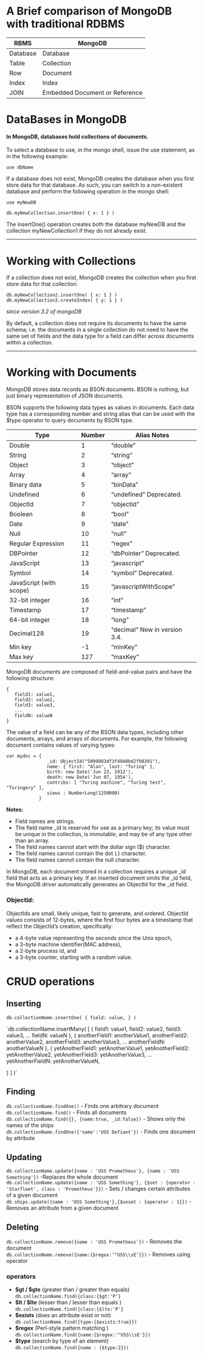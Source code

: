 # A Brief comparison of MongoDB with traditional RDBMS

|  RBMS  |           MongoDB             |
|--------|-------------------------------|
|Database|Database                       |
|Table   |Collection                     |
|Row     |Document                       |
|Index   |Index                          |
|JOIN    |Embedded Document or Reference |

# DataBases in MongoDB

#### In MongoDB, databases hold collections of documents.

To select a database to use, in the mongo shell, issue the use <db> statement, as in the following example:

`use dbName`

If a database does not exist, MongoDB creates the database when you first store data for that database. As such, you can switch to a non-existent database and perform the following operation in the mongo shell:

```
use myNewDB

db.myNewCollection.insertOne( { x: 1 } )
```

The insertOne() operation creates both the database myNewDB and the collection myNewCollection1 if they do not already exist.

----------------------------------------------------------------------------------------------------------------------------------------

# Working with Collections

If a collection does not exist, MongoDB creates the collection when you first store data for that collection.

```
db.myNewCollection2.insertOne( { x: 1 } )
db.myNewCollection3.createIndex( { y: 1 } )
```

_since version 3.2 of mongoDB_

By default, a collection does not require its documents to have the same schema; i.e. the documents in a single collection do not need to have the same set of fields and the data type for a field can differ across documents within a collection.

----------------------------------------------------------------------------------------------------------------------------------------

# Working with Documents

MongoDB stores data records as BSON documents.
BSON is nothing, but just binary representation of JSON documents.

BSON supports the following data types as values in documents. Each data type has a corresponding number and string alias that can be used with the $type operator to query documents by BSON type.

|Type	              |Number	|Alias	Notes           |
|-------------------|-------|---------------------------|
|Double	            |1	    |“double”	                |
|String	            |2	    |“string”	                |
|Object	            |3	    |“object”	                |
|Array	            |4	    |“array”	                |
|Binary data	    |5	    |“binData”	                |
|Undefined	        |6	    |“undefined”	Deprecated. |
|ObjectId	        |7	    |“objectId”              	|
|Boolean	        |8	    |“bool”	                    |
|Date	            |9	    |“date”	                    |
|Null	            |10	    |“null”	                    |
|Regular Expression	|11	    |“regex”	                |
|DBPointer	        |12	    |“dbPointer”	Deprecated. |
|JavaScript	        |13	    |“javascript”           	|
|Symbol	            |14	    |“symbol”	Deprecated.     |
|JavaScript (with scope)|15	|“javascriptWithScope”	    |
|32-bit integer	    |16	    |“int”	                    |
|Timestamp	        |17	    |“timestamp”	            |
|64-bit integer	    |18	    |“long”	                    |
|Decimal128	        |19	    |“decimal”	New in version 3.4.|
|Min key	        |-1     |“minKey”	                |
|Max key	        |127    |“maxKey”	                |


MongoDB documents are composed of field-and-value pairs and have the following structure:

```
{
   field1: value1,
   field2: value2,
   field3: value3,
   ...
   fieldN: valueN
}
```

The value of a field can be any of the BSON data types, including other documents, arrays, and arrays of documents. For example, the following document contains values of varying types:

```
var mydoc = {
               _id: ObjectId("5099803df3f4948bd2f98391"),
               name: { first: "Alan", last: "Turing" },
               birth: new Date('Jun 23, 1912'),
               death: new Date('Jun 07, 1954'),
               contribs: [ "Turing machine", "Turing test", "Turingery" ],
               views : NumberLong(1250000)
            }
```

**Notes:**
- Field names are strings.
- The field name \_id is reserved for use as a primary key; its value must be unique in the collection, is immutable, and may be of any type other than an array.
- The field names cannot start with the dollar sign ($) character.
- The field names cannot contain the dot (.) character.
- The field names cannot contain the null character.

In MongoDB, each document stored in a collection requires a unique \_id field that acts as a primary key. If an inserted document omits the \_id field, the MongoDB driver automatically generates an ObjectId for the \_id field.

### ObjectId:
ObjectIds are small, likely unique, fast to generate, and ordered. ObjectId values consists of 12-bytes, where the first four bytes are a timestamp that reflect the ObjectId’s creation, specifically:

- a 4-byte value representing the seconds since the Unix epoch,
- a 3-byte machine identifier(MAC address),
- a 2-byte process id, and
- a 3-byte counter, starting with a random value.


# CRUD operations

## Inserting

`db.collectionName.insertOne(
  {
    field: value,
  }
  )`

`db.collectionName.insertMany( [
  {
    field1: value1,
    field2: value2,
    field3: value3,
    ...
    fieldN: valueN
  },
  {
    anotherField1: anotherValue1,
    anotherField2: anotherValue2,
    anotherField3: anotherValue3,
    ...
    anotherFieldN: anotherValueN
  },
  {
    yetAnotherField1: yetAnotherValue1,
    yetAnotherField2: yetAnotherValue2,
    yetAnotherField3: yetAnotherValue3,
    ...
    yetAnotherFieldN: yetAnotherValueN,

  }
  ] )`

## Finding
`db.collectionName.findOne()` - Finds one arbitrary document <br />
`db.collectionName.find()` - Finds all documents <br />
`db.collectionName.find({}, {name:true, _id:false})` - Shows only the names of the ships <br />
`db.collectionName.findOne({'name':'USS Defiant'})` - Finds one document by attribute

## Updating
`db.collectionName.update({name : 'USS Prometheus'}, {name : 'USS Something'})` -Replaces the whole document <br />
`db.collectionName.update({name : 'USS Something'}, {$set : {operator : 'Starfleet', class : 'Prometheus'}})` - Sets / changes certain attributes of a given document <br />
`db.ships.update({name : 'USS Something'},{$unset : {operator : 1}})` - Removes an attribute from a given document


## Deleting
`db.collectionName.remove({name : 'USS Prometheus'})` - Removes the document <br />
`db.collectionName.remove({name:{$regex:’^USS\\sE’}})` - Removes using operator

### operators
- **$gt / $gte** (greater than / greater than equals)  <br />`db.collectionName.find({class:{$gt:'P'}`
- **$lt / $lte** (lesser than / lesser than equals ) <br/>
`db.collectionName.find({class:{$lte:'P'}`
- **$exists** (does an attribute exist or not) <br />
`db.collectionName.find({type:{$exists:true}})`
- **$regex** (Perl-style pattern matching ) <br />
`db.collectionName.find({name:{$regex:'^USS\\sE'}})`
- **$type** (search by type of an element) <br />
`db.collectionName.find({name : {$type:2}})`

